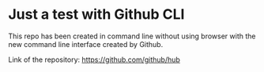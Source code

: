 # Just a test with Github CLI 

This repo has been created in command line without using browser with the new command line interface created by Github.

Link of the repository:
https://github.com/github/hub
